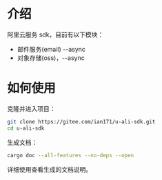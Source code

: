 # 介绍

阿里云服务 sdk，目前有以下模块：

-   邮件服务(email) --async
-   对象存储(oss)，--async

# 如何使用

克隆并进入项目：

```bash
git clone https://gitee.com/ian171/u-ali-sdk.git
cd u-ali-sdk
```

生成文档：

```bash
cargo doc --all-features --no-deps --open
```

详细使用查看生成的文档说明。
